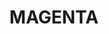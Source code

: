 ---
lastmod: '2025-04-06T06:05:20+00:00'
latitude: -33.30022987
layout: suburb
longitude: 151.5350654
postcode: '2261'
state: NSW
title: MAGENTA
url: /nsw/magenta/
---